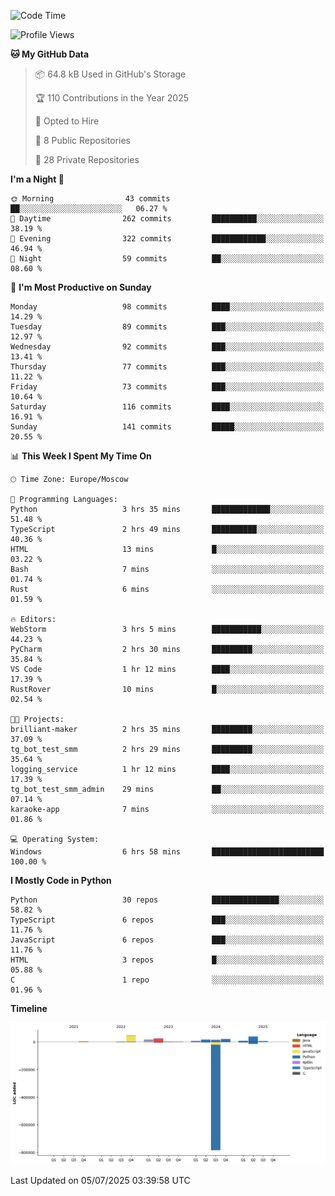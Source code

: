 <!--START_SECTION:waka-->
![Code Time](http://img.shields.io/badge/Code%20Time-708%20hrs%2040%20mins-blue)

![Profile Views](http://img.shields.io/badge/Profile%20Views-0-blue)

**🐱 My GitHub Data** 

> 📦 64.8 kB Used in GitHub's Storage 
 > 
> 🏆 110 Contributions in the Year 2025
 > 
> 💼 Opted to Hire
 > 
> 📜 8 Public Repositories 
 > 
> 🔑 28 Private Repositories 
 > 
**I'm a Night 🦉** 

```text
🌞 Morning                43 commits          ██░░░░░░░░░░░░░░░░░░░░░░░   06.27 % 
🌆 Daytime                262 commits         ██████████░░░░░░░░░░░░░░░   38.19 % 
🌃 Evening                322 commits         ████████████░░░░░░░░░░░░░   46.94 % 
🌙 Night                  59 commits          ██░░░░░░░░░░░░░░░░░░░░░░░   08.60 % 
```
📅 **I'm Most Productive on Sunday** 

```text
Monday                   98 commits          ████░░░░░░░░░░░░░░░░░░░░░   14.29 % 
Tuesday                  89 commits          ███░░░░░░░░░░░░░░░░░░░░░░   12.97 % 
Wednesday                92 commits          ███░░░░░░░░░░░░░░░░░░░░░░   13.41 % 
Thursday                 77 commits          ███░░░░░░░░░░░░░░░░░░░░░░   11.22 % 
Friday                   73 commits          ███░░░░░░░░░░░░░░░░░░░░░░   10.64 % 
Saturday                 116 commits         ████░░░░░░░░░░░░░░░░░░░░░   16.91 % 
Sunday                   141 commits         █████░░░░░░░░░░░░░░░░░░░░   20.55 % 
```


📊 **This Week I Spent My Time On** 

```text
🕑︎ Time Zone: Europe/Moscow

💬 Programming Languages: 
Python                   3 hrs 35 mins       █████████████░░░░░░░░░░░░   51.48 % 
TypeScript               2 hrs 49 mins       ██████████░░░░░░░░░░░░░░░   40.36 % 
HTML                     13 mins             █░░░░░░░░░░░░░░░░░░░░░░░░   03.22 % 
Bash                     7 mins              ░░░░░░░░░░░░░░░░░░░░░░░░░   01.74 % 
Rust                     6 mins              ░░░░░░░░░░░░░░░░░░░░░░░░░   01.59 % 

🔥 Editors: 
WebStorm                 3 hrs 5 mins        ███████████░░░░░░░░░░░░░░   44.23 % 
PyCharm                  2 hrs 30 mins       █████████░░░░░░░░░░░░░░░░   35.84 % 
VS Code                  1 hr 12 mins        ████░░░░░░░░░░░░░░░░░░░░░   17.39 % 
RustRover                10 mins             █░░░░░░░░░░░░░░░░░░░░░░░░   02.54 % 

🐱‍💻 Projects: 
brilliant-maker          2 hrs 35 mins       █████████░░░░░░░░░░░░░░░░   37.09 % 
tg_bot_test_smm          2 hrs 29 mins       █████████░░░░░░░░░░░░░░░░   35.64 % 
logging_service          1 hr 12 mins        ████░░░░░░░░░░░░░░░░░░░░░   17.39 % 
tg_bot_test_smm_admin    29 mins             ██░░░░░░░░░░░░░░░░░░░░░░░   07.14 % 
karaoke-app              7 mins              ░░░░░░░░░░░░░░░░░░░░░░░░░   01.86 % 

💻 Operating System: 
Windows                  6 hrs 58 mins       █████████████████████████   100.00 % 
```

**I Mostly Code in Python** 

```text
Python                   30 repos            ███████████████░░░░░░░░░░   58.82 % 
TypeScript               6 repos             ███░░░░░░░░░░░░░░░░░░░░░░   11.76 % 
JavaScript               6 repos             ███░░░░░░░░░░░░░░░░░░░░░░   11.76 % 
HTML                     3 repos             █░░░░░░░░░░░░░░░░░░░░░░░░   05.88 % 
C                        1 repo              ░░░░░░░░░░░░░░░░░░░░░░░░░   01.96 % 
```



**Timeline**

![Lines of Code chart](https://raw.githubusercontent.com/adlemx/adlemx/main/assets/bar_graph.png)


 Last Updated on 05/07/2025 03:39:58 UTC
<!--END_SECTION:waka-->
